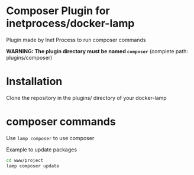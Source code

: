 # Composer Plugin for inetprocess/docker-lamp
Plugin made by Inet Process to run composer commands

__WARNING: The plugin directory must be named `composer`__ (complete path: plugins/composer)

# Installation
Clone the repository in the plugins/ directory of your docker-lamp


# composer commands
Use `lamp composer` to use composer

Example to update packages
```bash
cd www/project
lamp composer update
```
